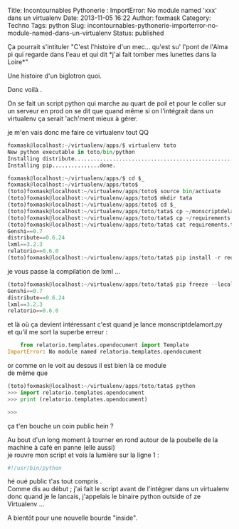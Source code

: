 Title: Incontournables Pythonerie : ImportError: No module named 'xxx' dans un virtualenv
Date: 2013-11-05 16:22
Author: foxmask
Category: Techno
Tags: python
Slug: incontournables-pythonerie-importerror-no-module-named-dans-un-virtualenv
Status: published

Ça pourrait s'intituler "C'est l'histoire d'un mec... qu'est su' l'pont
de l'Alma pi qui regarde dans l'eau et qui dit \*j'ai fait tomber mes
lunettes dans la Loire\*"

Une histoire d'un biglotron quoi.

Donc voilà .

On se fait un script python qui marche au quart de poil et pour le
coller sur un serveur en prod on se dit que quand même si on l'intégrait
dans un virtualenv ça serait 'ach'ment mieux à gérer.

je m'en vais donc me faire ce virtualenv tout QQ

```python
foxmask@localhost:~/virtualenv/apps/$ virtualenv toto
New python executable in toto/bin/python
Installing distribute.............................................................................................................................................................................................done.
Installing pip...............done.

foxmask@localhost:~/virtualenv/apps/$ cd $_
foxmask@localhost:~/virtualenv/apps/toto$ 
(toto)foxmask@localhost:~/virtualenv/apps/toto$ source bin/activate
(toto)foxmask@localhost:~/virtualenv/apps/toto$ mkdir tata
(toto)foxmask@localhost:~/virtualenv/apps/toto$ cd $_
(toto)foxmask@localhost:~/virtualenv/apps/toto/tata$ cp ~/monscriptdelamort.py .
(toto)foxmask@localhost:~/virtualenv/apps/toto/tata$ cp ~/requirements.txt .
(toto)foxmask@localhost:~/virtualenv/apps/toto/tata$ cat requirements.txt 
Genshi==0.7
distribute==0.6.24
lxml==3.2.3
relatorio==0.6.0
(toto)foxmask@localhost:~/virtualenv/apps/toto/tata$ pip install -r requirements.txt
```

je vous passe la compilation de lxml ...

```python
(toto)foxmask@localhost:~/virtualenv/apps/toto/tata$ pip freeze --local
Genshi==0.7
distribute==0.6.24
lxml==3.2.3
relatorio==0.6.0
```

et là où ça devient intéressant c'est quand je lance
monscriptdelamort.py  
et qu'il me sort la superbe erreur :

```python
    from relatorio.templates.opendocument import Template
ImportError: No module named relatorio.templates.opendocument
```

or comme on le voit au dessus il est bien là ce module  
de même que

```python
(toto)foxmask@localhost:~/virtualenv/apps/toto/tata$ python
>>> import relatorio.templates.opendocument
>>> print (relatorio.templates.opendocument)

>>> 
```

ça t'en bouche un coin public hein ?

Au bout d'un long moment à tourner en rond autour de la poubelle de la
machine à café en panne (elle aussi)  
je rouvre mon script et vois la lumière sur la ligne 1 :

```python
#!/usr/bin/python
```

hé oué public t'as tout compris .  
Comme dis au début ; j'ai fait le script avant de l'intégrer dans un
virtualenv donc quand je le lancais, j'appelais le binaire python
outside of ze Virtualenv ...

A bientôt pour une nouvelle bourde "inside".


